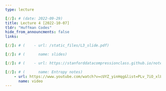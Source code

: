 ```yaml
---
type: lecture

[//]: # (date: 2022-09-29)
title: Lecture 4 [2022-10-07]
tldr: "Huffman Codes"
hide_from_announcments: false
links: 

[//]: # (    - url: /static_files/L3_slide.pdf)

[//]: # (      name: slides)

[//]: # (    - url: https://stanforddatacompressionclass.github.io/notes/lossless_iid/entropy.html)

[//]: # (      name: Entropy notes)
    - url: https://www.youtube.com/watch?v=cUYZ_yinHqg&list=PLv_7iO_xlL0Jgc35Pqn7XP5VTQ5krLMOl&index=5&t=1s
      name: video
---
```

